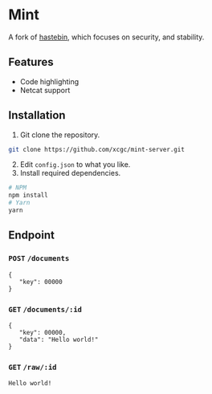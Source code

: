 # Mint
A fork of [hastebin](https://github.com/seejohnrun/haste-server), which focuses on security, and stability.

## Features
- Code highlighting
- Netcat support 

## Installation
1. Git clone the repository.
```bash
git clone https://github.com/xcgc/mint-server.git
```
2. Edit `config.json` to what you like.
3. Install required dependencies.
```bash
# NPM
npm install
# Yarn
yarn
```

## Endpoint
### `POST` `/documents`
```
{
   "key": 00000
}
```
### `GET` `/documents/:id`
```
{
   "key": 00000,
   "data": "Hello world!"
}
```
### `GET` `/raw/:id`
```
Hello world!
```

